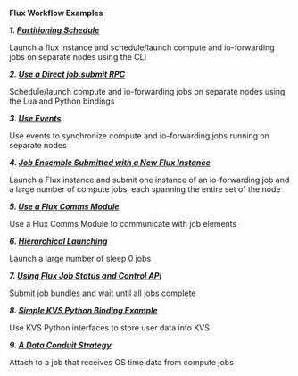 **Flux Workflow Examples**

**_1. [Partitioning Schedule](https://github.com/flux-framework/flux-workflow-examples/tree/master/example1)_**

Launch a flux instance and schedule/launch compute and io-forwarding jobs on
separate nodes using the CLI

**_2. [Use a Direct job.submit RPC](https://github.com/flux-framework/flux-workflow-examples/tree/master/example2)_**

Schedule/launch compute and io-forwarding jobs on separate nodes using the Lua and Python bindings

**_3. [Use Events](https://github.com/flux-framework/flux-workflow-examples/tree/master/example3)_**

Use events to synchronize compute and io-forwarding jobs running on separate
nodes

**_4. [Job Ensemble Submitted with a New Flux Instance](https://github.com/flux-framework/flux-workflow-examples/tree/master/example4)_**

Launch a Flux instance and submit one instance of an io-forwarding job and a
large number of compute jobs, each spanning the entire set of the node

**_5. [Use a Flux Comms Module](https://github.com/flux-framework/flux-workflow-examples/tree/master/example5)_**

Use a Flux Comms Module to communicate with job elements

**_6. [Hierarchical Launching](https://github.com/flux-framework/flux-workflow-examples/tree/master/example6)_**

Launch a large number of sleep 0 jobs

**_7. [Using Flux Job Status and Control API](https://github.com/flux-framework/flux-workflow-examples/tree/master/example7)_**

Submit job bundles and wait until all jobs complete

**_8. [Simple KVS Python Binding Example](https://github.com/flux-framework/flux-workflow-examples/tree/master/example8)_**

Use KVS Python interfaces to store user data into KVS

**_9. [A Data Conduit Strategy](https://github.com/flux-framework/flux-workflow-examples/tree/master/example9)_**

Attach to a job that receives OS time data from compute jobs
